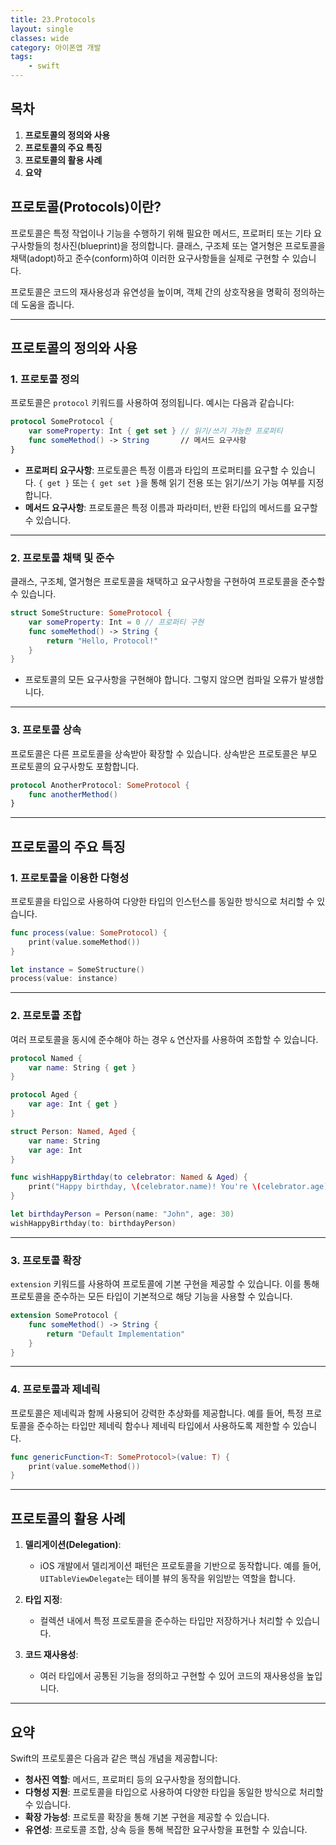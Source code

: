 ```yaml
---
title: 23.Protocols
layout: single
classes: wide
category: 아이폰앱 개발
tags:
    - swift
---
```


## **목차**
1. **프로토콜의 정의와 사용**   
2. **프로토콜의 주요 특징**   
3. **프로토콜의 활용 사례**   
4. **요약**

## **프로토콜(Protocols)이란?**
프로토콜은 특정 작업이나 기능을 수행하기 위해 필요한 메서드, 프로퍼티 또는 기타 요구사항들의 청사진(blueprint)을 정의합니다. 클래스, 구조체 또는 열거형은 프로토콜을 채택(adopt)하고 준수(conform)하여 이러한 요구사항들을 실제로 구현할 수 있습니다.

프로토콜은 코드의 재사용성과 유연성을 높이며, 객체 간의 상호작용을 명확히 정의하는 데 도움을 줍니다.

---

## **프로토콜의 정의와 사용**
### 1. **프로토콜 정의**
프로토콜은 `protocol` 키워드를 사용하여 정의됩니다. 예시는 다음과 같습니다:

```swift
protocol SomeProtocol {
    var someProperty: Int { get set } // 읽기/쓰기 가능한 프로퍼티
    func someMethod() -> String       // 메서드 요구사항
}
```

- **프로퍼티 요구사항**: 프로토콜은 특정 이름과 타입의 프로퍼티를 요구할 수 있습니다. `{ get }` 또는 `{ get set }`을 통해 읽기 전용 또는 읽기/쓰기 가능 여부를 지정합니다.
- **메서드 요구사항**: 프로토콜은 특정 이름과 파라미터, 반환 타입의 메서드를 요구할 수 있습니다.

---

### 2. **프로토콜 채택 및 준수**
클래스, 구조체, 열거형은 프로토콜을 채택하고 요구사항을 구현하여 프로토콜을 준수할 수 있습니다.

```swift
struct SomeStructure: SomeProtocol {
    var someProperty: Int = 0 // 프로퍼티 구현
    func someMethod() -> String {
        return "Hello, Protocol!"
    }
}
```

- 프로토콜의 모든 요구사항을 구현해야 합니다. 그렇지 않으면 컴파일 오류가 발생합니다.

---

### 3. **프로토콜 상속**
프로토콜은 다른 프로토콜을 상속받아 확장할 수 있습니다. 상속받은 프로토콜은 부모 프로토콜의 요구사항도 포함합니다.

```swift
protocol AnotherProtocol: SomeProtocol {
    func anotherMethod()
}
```

---

## **프로토콜의 주요 특징**
### 1. **프로토콜을 이용한 다형성**
프로토콜을 타입으로 사용하여 다양한 타입의 인스턴스를 동일한 방식으로 처리할 수 있습니다.

```swift
func process(value: SomeProtocol) {
    print(value.someMethod())
}

let instance = SomeStructure()
process(value: instance)
```

---

### 2. **프로토콜 조합**
여러 프로토콜을 동시에 준수해야 하는 경우 `&` 연산자를 사용하여 조합할 수 있습니다.

```swift
protocol Named {
    var name: String { get }
}

protocol Aged {
    var age: Int { get }
}

struct Person: Named, Aged {
    var name: String
    var age: Int
}

func wishHappyBirthday(to celebrator: Named & Aged) {
    print("Happy birthday, \(celebrator.name)! You're \(celebrator.age)")
}

let birthdayPerson = Person(name: "John", age: 30)
wishHappyBirthday(to: birthdayPerson)
```

---

### 3. **프로토콜 확장**
`extension` 키워드를 사용하여 프로토콜에 기본 구현을 제공할 수 있습니다. 이를 통해 프로토콜을 준수하는 모든 타입이 기본적으로 해당 기능을 사용할 수 있습니다.

```swift
extension SomeProtocol {
    func someMethod() -> String {
        return "Default Implementation"
    }
}
```

---

### 4. **프로토콜과 제네릭**
프로토콜은 제네릭과 함께 사용되어 강력한 추상화를 제공합니다. 예를 들어, 특정 프로토콜을 준수하는 타입만 제네릭 함수나 제네릭 타입에서 사용하도록 제한할 수 있습니다.

```swift
func genericFunction<T: SomeProtocol>(value: T) {
    print(value.someMethod())
}
```

---

## **프로토콜의 활용 사례**
1. **델리게이션(Delegation)**:
   - iOS 개발에서 델리게이션 패턴은 프로토콜을 기반으로 동작합니다. 예를 들어, `UITableViewDelegate`는 테이블 뷰의 동작을 위임받는 역할을 합니다.

2. **타입 지정**:
   - 컬렉션 내에서 특정 프로토콜을 준수하는 타입만 저장하거나 처리할 수 있습니다.

3. **코드 재사용성**:
   - 여러 타입에서 공통된 기능을 정의하고 구현할 수 있어 코드의 재사용성을 높입니다.

---

## **요약**
Swift의 프로토콜은 다음과 같은 핵심 개념을 제공합니다:
- **청사진 역할**: 메서드, 프로퍼티 등의 요구사항을 정의합니다.
- **다형성 지원**: 프로토콜을 타입으로 사용하여 다양한 타입을 동일한 방식으로 처리할 수 있습니다.
- **확장 가능성**: 프로토콜 확장을 통해 기본 구현을 제공할 수 있습니다.
- **유연성**: 프로토콜 조합, 상속 등을 통해 복잡한 요구사항을 표현할 수 있습니다.
